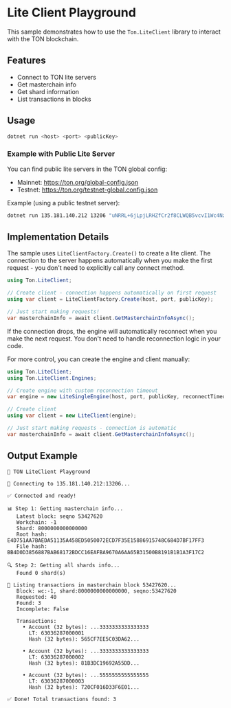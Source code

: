 # Lite Client Playground

This sample demonstrates how to use the `Ton.LiteClient` library to interact with the TON blockchain.

## Features

- Connect to TON lite servers
- Get masterchain info
- Get shard information
- List transactions in blocks

## Usage

```bash
dotnet run <host> <port> <publicKey>
```

### Example with Public Lite Server

You can find public lite servers in the TON global config:

- Mainnet: https://ton.org/global-config.json
- Testnet: https://ton.org/testnet-global.config.json

Example (using a public testnet server):

```bash
dotnet run 135.181.140.212 13206 "uNRRL+6jLpjLRHZfCr2f8CLWQB5vcvI1Wc4NzK8VbFQ="
```

## Implementation Details

The sample uses `LiteClientFactory.Create()` to create a lite client. The connection to the server happens automatically
when you make the first request - you don't need to explicitly call any connect method.

```csharp
using Ton.LiteClient;

// Create client - connection happens automatically on first request
using var client = LiteClientFactory.Create(host, port, publicKey);

// Just start making requests!
var masterchainInfo = await client.GetMasterchainInfoAsync();
```

If the connection drops, the engine will automatically reconnect when you make the next request. You don't need to
handle reconnection logic in your code.

For more control, you can create the engine and client manually:

```csharp
using Ton.LiteClient;
using Ton.LiteClient.Engines;

// Create engine with custom reconnection timeout
var engine = new LiteSingleEngine(host, port, publicKey, reconnectTimeoutMs: 5000);

// Create client
using var client = new LiteClient(engine);

// Just start making requests - connection is automatic
var masterchainInfo = await client.GetMasterchainInfoAsync();
```

## Output Example

```
🚀 TON LiteClient Playground

📡 Connecting to 135.181.140.212:13206...

✅ Connected and ready!

📊 Step 1: Getting masterchain info...
   Latest block: seqno 53427620
   Workchain: -1
   Shard: 8000000000000000
   Root hash: E4D751AA7BAEDA51135A458ED5050072ECD7F35E15886915748C684D7BF17FF3
   File hash: BB4D0D3856887BAB68172BDCC16EAFBA9670A6AA65B31500B8191B1B1A3F17C2

🔍 Step 2: Getting all shards info...
   Found 0 shard(s)

📝 Listing transactions in masterchain block 53427620...
   Block: wc:-1, shard:8000000000000000, seqno:53427620
   Requested: 40
   Found: 3
   Incomplete: False

   Transactions:
     • Account (32 bytes): ...3333333333333333
       LT: 63036287000001
       Hash (32 bytes): 565CF7EE5C03DA62...

     • Account (32 bytes): ...3333333333333333
       LT: 63036287000002
       Hash (32 bytes): 81B3DC19692A55DD...

     • Account (32 bytes): ...5555555555555555
       LT: 63036287000003
       Hash (32 bytes): 720CF016D33F6E01...

✅ Done! Total transactions found: 3
```

